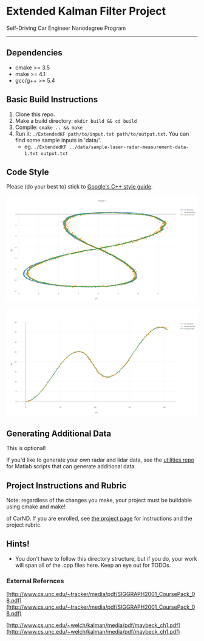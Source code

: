 # Extended Kalman Filter Project
Self-Driving Car Engineer Nanodegree Program

---

## Dependencies

* cmake >= 3.5
* make >= 4.1
* gcc/g++ >= 5.4

## Basic Build Instructions

1. Clone this repo.
2. Make a build directory: `mkdir build && cd build`
3. Compile: `cmake .. && make`
4. Run it: `./ExtendedKF path/to/input.txt path/to/output.txt`. You can find
   some sample inputs in 'data/'.
    - eg. `./ExtendedKF ../data/sample-laser-radar-measurement-data-1.txt output.txt`


## Code Style

Please (do your best to) stick to [Google's C++ style guide](https://google.github.io/styleguide/cppguide.html).


[![](./imgs/Plot6.png)](https://plot.ly/~yhoazk/8/)



[![](./imgs/Plot8.png)](https://plot.ly/~yhoazk/6/)



## Generating Additional Data

This is optional!

If you'd like to generate your own radar and lidar data, see the
[utilities repo](https://github.com/udacity/CarND-Mercedes-SF-Utilities) for
Matlab scripts that can generate additional data.

## Project Instructions and Rubric

Note: regardless of the changes you make, your project must be buildable using
cmake and make!

of CarND. If you are enrolled, see [the project page](https://classroom.udacity.com/nanodegrees/nd013/parts/40f38239-66b6-46ec-ae68-03afd8a601c8/modules/0949fca6-b379-42af-a919-ee50aa304e6a/lessons/f758c44c-5e40-4e01-93b5-1a82aa4e044f/concepts/12dd29d8-2755-4b1b-8e03-e8f16796bea8)
for instructions and the project rubric.

## Hints!

* You don't have to follow this directory structure, but if you do, your work
  will span all of the .cpp files here. Keep an eye out for TODOs.



### External Refernces

[http://www.cs.unc.edu/~tracker/media/pdf/SIGGRAPH2001_CoursePack_08.pdf](http://www.cs.unc.edu/~tracker/media/pdf/SIGGRAPH2001_CoursePack_08.pdf)

[http://www.cs.unc.edu/~welch/kalman/media/pdf/maybeck_ch1.pdf](http://www.cs.unc.edu/~welch/kalman/media/pdf/maybeck_ch1.pdf)
